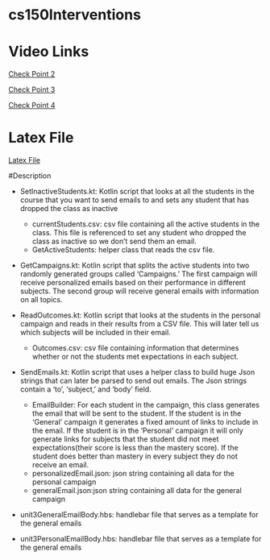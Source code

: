 # cs150Interventions

# Video Links
[Check Point 2](https://youtu.be/0iZWCxlxBK8)

[Check Point 3](https://youtu.be/WjorIZTZrXU)

[Check Point 4](https://www.youtube.com/watch?v=XC0571OxU_k)

# Latex File
[Latex File](checkpoint2.pdf)

#Description 

*  SetInactiveStudents.kt: Kotlin script that looks at all the students in the course that you want to send emails to and sets any student that has dropped the class as inactive
   + currentStudents.csv: csv file containing all the active students in the class. This file is
    referenced to set any student who dropped the class as inactive so we don’t
    send them an email.
   + GetActiveStudents: helper class that reads the csv file.
   
*  GetCampaigns.kt: Kotlin script that splits the active students into two randomly generated groups called ‘Campaigns.’  The first campaign will receive personalized emails based on their performance in different subjects. The second group will receive general emails with information on all topics.
   
*  ReadOutcomes.kt: Kotlin script that looks at the students in the personal campaign and reads in their results from a CSV file. This will later tell us which subjects will be included in their email. 
   + Outcomes.csv: csv file containing information that determines whether or not the 
   students met expectations in each subject. 
   
*  SendEmails.kt: Kotlin script that uses a helper class to build huge Json strings that can later be parsed to send out emails. The Json strings contain a ‘to’, ‘subject,’ and ‘body’ field.
   + EmailBuilder: For each student in the campaign, this class generates the email that will
    be sent to the student. If the student is in the ‘General’ campaign it generates a fixed 
   amount of links to include in the email. If the student is in the ‘Personal’ campaign it will 
   only generate links for subjects that the student did not meet expectations(their score is 
   less than the mastery score). If the student does better than mastery in every subject 
   they do not receive an email.
   + personalizedEmail.json: json string containing all data for the personal campaign
   + generalEmail.json:json string containing all data for the general campaign
   
*  unit3GeneralEmailBody.hbs: handlebar file that serves as a template for the general emails
*  unit3PersonalEmailBody.hbs: handlebar file that serves as a template for the general emails
   

